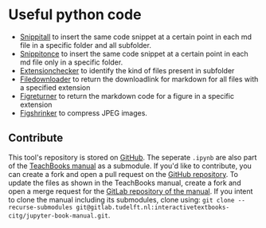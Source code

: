 # Useful python code
 - [Snippitall](./snippit.ipynb) to insert the same code snippet at a certain point in each md file in a specific folder and all subfolder. 
 - [Snippitonce](./snippit.ipynb) to insert the same code snippet at a certain point in each md file only in a specific folder. 
 - [Extensionchecker](./extensionfildownloadreturn.ipynb) to identify the kind of files present in subfolder
 - [Filedownloader](./extensionfildownloadreturn.ipynb) to return the downloadlink for markdown for all files with a specified extension
 - [Figreturner](./extensionfildownloadreturn.ipynb) to return the markdown code for a figure in a specific extension
 - [Figshrinker](./figshrinker.ipynb) to compress JPEG images.

## Contribute
This tool's repository is stored on [GitHub](https://github.com/TeachBooks/Useful_python_code). The seperate `.ipynb` are also part of the [TeachBooks manual](https://teachbooks.tudelft.nl/jupyter-book-manual/helper_code/intro.html) as a submodule. If you'd like to contribute, you can create a fork and open a pull request on the [GitHub repository](https://github.com/TeachBooks/Useful_python_code). To update the files as shown in the TeachBooks manual, create a fork and open a merge request for the [GitLab repository of the manual](https://gitlab.tudelft.nl/interactivetextbooks-citg/jupyter-book-manual). If you intent to clone the manual including its submodules, clone using: `git clone --recurse-submodules git@gitlab.tudelft.nl:interactivetextbooks-citg/jupyter-book-manual.git`.
